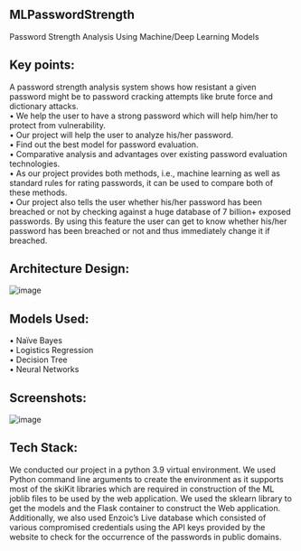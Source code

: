 ## MLPasswordStrength
Password Strength Analysis Using Machine/Deep Learning Models

## Key points:
A password strength analysis system shows how resistant a given password might be to password cracking attempts like brute force and dictionary attacks.<br>
• We help the user to have a strong password which will help him/her to protect from vulnerability.<br>
• Our project will help the user to analyze his/her password.<br>
• Find out the best model for password evaluation.<br>
• Comparative analysis and advantages over existing password evaluation technologies.<br>
• As our project provides both methods, i.e., machine learning as well as standard rules for rating passwords, it can be used to compare both of these methods.<br>
• Our project also tells the user whether his/her password has been breached or not by checking against a huge database of 7 billion+ exposed passwords. By using this feature the user can get to know whether his/her password has been breached or not and thus immediately change it if breached.<br>

## Architecture Design:
![image](https://user-images.githubusercontent.com/70879718/173275817-af092abf-a997-47fc-a9e8-5cfdbca8d184.png)

## Models Used:
• Naïve Bayes<br>
• Logistics Regression<br>
• Decision Tree<br>
• Neural Networks<br>

## Screenshots:
![image](https://user-images.githubusercontent.com/70879718/173276081-2b1ddaa1-8a99-4aba-aef0-34b7e8b91456.png)

## Tech Stack:
We conducted our project in a python 3.9 virtual environment. We used Python command line arguments to create the environment as it supports most of the skiKit libraries which are required in construction of the ML joblib files to be used by the web application. We used the sklearn library to get the models and the Flask container to construct the Web application. Additionally, we also used Enzoic’s Live database which consisted of various compromised credentials using the API keys provided by the website to check for the occurrence of the passwords in public domains.
